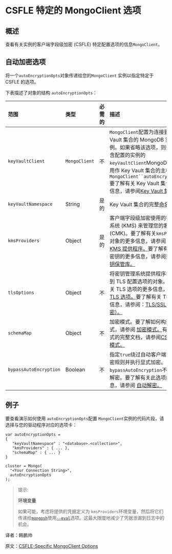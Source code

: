 # CSFLE 特定的 MongoClient 选项

## 概述

查看有关实例的客户端字段级加密 (CSFLE) 特定配置选项的信息`MongoClient`。

## 自动加密选项

将一个`autoEncryptionOpts`对象传递给您的`MongoClient` 实例以指定特定于 CSFLE 的选项。

下表描述了对象的结构 `autoEncryptionOpts`：

| 范围                   | 类型          | 必需的 | 描述                                                         |
| :--------------------- | :------------ | :----- | :----------------------------------------------------------- |
| `keyVaultClient`       | `MongoClient` | 不     | `MongoClient`配置为连接到托管 Key Vault 集合的 MongoDB 实例的实例。如果省略该选项，则指定给包含配置的实例的 `keyVaultClient`MongoDB 实例将用作 Key Vault 集合的主机。`MongoClient``autoEncryptionOpts`要了解有关 Key Vault 集合的更多信息，请参阅[Key Vault 集合。](https://www.mongodb.com/docs/manual/core/csfle/fundamentals/keys-key-vaults/#std-label-csfle-reference-key-vault) |
| `keyVaultNamespace`    | String        | 是的   | Key Vault 集合的完整[命名空间。](https://www.mongodb.com/docs/manual/reference/glossary/#std-term-namespace) |
| `kmsProviders`         | Object        | 是的   | 客户端字段级加密使用的密钥管理系统 (KMS) 来管理您的客户主密钥 (CMK)。要了解有关`kmsProviders`对象的更多信息，请参阅 [CSFLE KMS 提供程序。](https://www.mongodb.com/docs/manual/core/csfle/reference/kms-providers/#std-label-csfle-reference-kms-providers)要了解有关客户主密钥的更多信息，请参阅[密钥和密钥保管库。](https://www.mongodb.com/docs/manual/core/csfle/fundamentals/keys-key-vaults/#std-label-csfle-reference-keys-key-vaults) |
| `tlsOptions`           | Object        | 不     | 将密钥管理系统提供程序名称映射到 TLS 配置选项的对象。要了解有关 TLS 选项的更多信息，请参阅：[TLS 选项。](https://www.mongodb.com/docs/manual/reference/program/mongod/#std-label-tls-mongod-options)要了解有关 TLS 的更多信息，请参阅：[TLS/SSL（传输加密）。](https://www.mongodb.com/docs/manual/core/security-transport-encryption/#std-label-transport-encryption) |
| `schemaMap`            | Object        | 不     | 加密模式。要了解如何构建加密模式，请参阅 [加密模式。](https://www.mongodb.com/docs/manual/core/csfle/fundamentals/create-schema/#std-label-csfle-fundamentals-create-schema)有关加密模式的完整文档，请参阅[CSFLE 加密模式。](https://www.mongodb.com/docs/manual/core/csfle/reference/encryption-schemas/#std-label-csfle-reference-encryption-schemas) |
| `bypassAutoEncryption` | Boolean       | 不     | 指定`true`绕过自动客户端字段级加密规则并执行显式加密。`bypassAutoEncryption`不禁用自动解密。要了解有关此选项的更多信息，请参阅 [自动解密。](https://www.mongodb.com/docs/manual/core/csfle/fundamentals/manual-encryption/#std-label-csfle-fundamentals-manual-encryption-automatic-decryption) |

## 例子

要查看演示如何使用 `autoEncryptionOpts`配置 `MongoClient`实例的代码片段，请选择与您的驱动程序对应的选项卡：

```
var autoEncryptionOpts =
{
   "keyVaultNamespace" : "<database>.<collection>",
   "kmsProviders" : { ... },
   "schemaMap" : { ... }
}

cluster = Mongo(
  "<Your Connection String>",
  autoEncryptionOpts
);

```

> 提示:
>
> **环境变量**
>
> 如果可能，考虑将提供的凭据定义为 `kmsProviders`环境变量，然后将它们传递给[`mongosh`](https://www.mongodb.com/docs/mongodb-shell/#mongodb-binary-bin.mongosh)使用[`--eval`](https://www.mongodb.com/docs/mongodb-shell/reference/options/#std-option-mongosh.--eval)选项。这最大限度地减少了凭据泄漏到日志中的机会。







译者：韩鹏帅

原文：[CSFLE-Specific MongoClient Options](https://www.mongodb.com/docs/manual/core/csfle/reference/csfle-options-clients/)